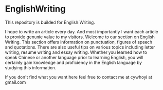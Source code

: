 EnglishWriting
==============

This repository is builded for English Writing.

I hope to write an article every day.
And most importantly I want each article to provide genunie value to my visitors.
Welcome to our section on English Writing. 
This section offers information on punctuation, figures of speech and quotations. 
There are also useful tips on various topics including letter writing, resume writing and essay writing.
Whether you learned how to speak Chinese or another language prior to learning English, 
you will certainly gain knowledge and proficiency in the English language by studying this information.

If you don't find what you want here feel free to contact me at  cywhoyi at gmail.com


